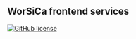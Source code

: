 ## WorSiCa frontend services

[![GitHub license](https://img.shields.io/github/license/WorSiCa/docker-worsica-frontend.svg?maxAge=2592000&style=flat-square)](https://github.com/WorSiCa/docker-worsica-frontend/blob/master/LICENSE)
